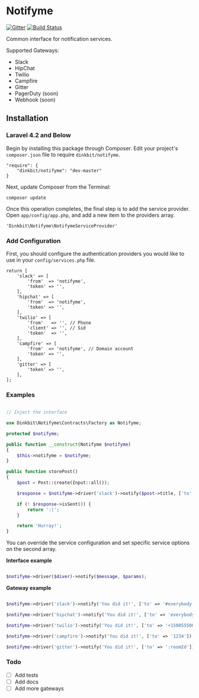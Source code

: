 # Notifyme

[![Gitter](https://badges.gitter.im/Join%20Chat.svg)](https://gitter.im/dinkbit/notifyme?utm_source=badge&utm_medium=badge&utm_campaign=pr-badge&utm_content=badge)
[![Build Status](https://img.shields.io/travis/dinkbit/notifyme.svg?style=flat-square)](https://travis-ci.org/dinkbit/notifyme)

Common interface for notification services.

Supported Gateways:
* Slack
* HipChat
* Twilio
* Campfire
* Gitter
* PagerDuty (soon)
* Webhook (soon)

## Installation

### Laravel 4.2 and Below

Begin by installing this package through Composer. Edit your project's `composer.json` file to require `dinkbit/notifyme`.

	"require": {
		"dinkbit/notifyme": "dev-master"
	}

Next, update Composer from the Terminal:

    composer update

Once this operation completes, the final step is to add the service provider. Open `app/config/app.php`, and add a new item to the providers array.

    'Dinkbit\Notifyme\NotifymeServiceProvider'

### Add Configuration

First, you should configure the authentication providers you would like to use in your `config/services.php` file.

	return [
		'slack' => [
			'from' 	=> 'notifyme', 
			'token' => '',
		],
		'hipchat' => [
			'from' 	=> 'notifyme', 
			'token' => '',
		],
		'twilio' => [
			'from'	 => '', // Phone
			'client' => '', // Sid
			'token'  => '', 
		],
		'campfire' => [
			'from' 	=> 'notifyme', // Domain account
			'token' => '',
		],
		'gitter' => [
			'token' => '',
		],
	];

### Examples

```php

// Inject the interface

use Dinkbit\Notifyme\Contracts\Factory as Notifyme;

protected $notifyme;

public function __construct(Notifyme $notifyme)
{
    $this->notifyme = $notifyme;
}

public function storePost()
{
    $post = Post::create(Input::all());

    $response = $notifyme->driver('slack')->notify($post->title, ['to' => '#everybody']);

    if (! $response->isSent()) {
    	return ':(';
    }

    return 'Hurray!';
}

```

You can override the service configuration and set specific service options on the second array.

**Interface example**

```php

$notifyme->driver($diver)->notify($message, $params);

```

**Gateway example**

```php

$notifyme->driver('slack')->notify('You did it!', ['to' => '#everybody']);

$notifyme->driver('hipchat')->notify('You did it!', ['to' => 'everybody', 'notify' => true]);

$notifyme->driver('twilio')->notify('You did it!', ['to' => '+15005550001']);

$notifyme->driver('campfire')->notify('You did it!', ['to' => '1234']);

$notifyme->driver('gitter')->notify('You did it!', ['to' => ':roomId']);

```

### Todo

- [ ] Add tests
- [ ] Add docs
- [ ] Add more gateways